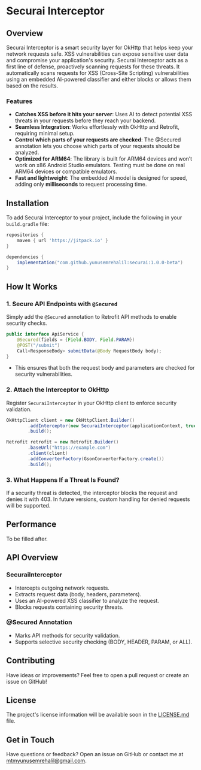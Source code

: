 # Securai Interceptor

## Overview

Securai Interceptor is a smart security layer for OkHttp that helps keep your network requests safe. XSS vulnerabilities can expose sensitive user data and compromise your application's security. Securai Interceptor acts as a first line of defense, proactively scanning requests for these threats. It automatically scans requests for XSS (Cross-Site Scripting) vulnerabilities using an embedded AI-powered classifier and either blocks or allows them based on the results.

### Features

-   **Catches XSS before it hits your server**: Uses AI to detect potential XSS threats in your requests before they reach your backend.
-   **Seamless Integration**: Works effortlessly with OkHttp and Retrofit, requiring minimal setup.
-   **Control which parts of your requests are checked**: The @Secured annotation lets you choose which parts of your requests should be analyzed.
-   **Optimized for ARM64**: The library is built for ARM64 devices and won’t work on x86 Android Studio emulators. Testing must be done on real ARM64 devices or compatible emulators.
-   **Fast and lightweight**: The embedded AI model is designed for speed, adding only **milliseconds** to request processing time.

## Installation

To add Securai Interceptor to your project, include the following in your `build.gradle` file:

```gradle
repositories {
    maven { url 'https://jitpack.io' }
}

dependencies {
    implementation("com.github.yunusemrehalil:securai:1.0.0-beta")
}
```

## How It Works

### 1. Secure API Endpoints with `@Secured`

Simply add the `@Secured` annotation to Retrofit API methods to enable security checks.

```java
public interface ApiService {
    @Secured(fields = {Field.BODY, Field.PARAM})
    @POST("/submit")
    Call<ResponseBody> submitData(@Body RequestBody body);
}
```

- This ensures that both the request body and parameters are checked for security vulnerabilities.

### 2. Attach the Interceptor to OkHttp

Register `SecuraiInterceptor` in your OkHttp client to enforce security validation.

```java
OkHttpClient client = new OkHttpClient.Builder()
        .addInterceptor(new SecuraiInterceptor(applicationContext, true))
        .build();

Retrofit retrofit = new Retrofit.Builder()
        .baseUrl("https://example.com")
        .client(client)
        .addConverterFactory(GsonConverterFactory.create())
        .build();
```

### 3. What Happens If a Threat Is Found?

If a security threat is detected, the interceptor blocks the request and denies it with 403. In future versions, custom handling for denied requests will be supported.

## Performance

To be filled after.

## API Overview

### **SecuraiInterceptor**

- Intercepts outgoing network requests.
- Extracts request data (body, headers, parameters).
- Uses an AI-powered XSS classifier to analyze the request.
- Blocks requests containing security threats.

### **@Secured Annotation**

- Marks API methods for security validation.
- Supports selective security checking (BODY, HEADER, PARAM, or ALL).

## Contributing

Have ideas or improvements? Feel free to open a pull request or create an issue on GitHub!

## License

The project's license information will be available soon in the [LICENSE.md](./LICENSE.md) file.

## Get in Touch

Have questions or feedback? Open an issue on GitHub or contact me at mtmyunusemrehalil@gmail.com.
